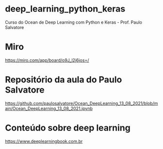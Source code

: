 # deep_learning_python_keras
Curso do Ocean de Deep Learning com Python e Keras - Prof. Paulo Salvatore

# Miro

https://miro.com/app/board/o9J_l2j6jos=/

# Repositório da aula do Paulo Salvatore
https://github.com/paulosalvatore/Ocean_DeepLearning_13_08_2021/blob/main/Ocean_DeepLearning_13_08_2021.ipynb

# Conteúdo sobre deep learning
https://www.deeplearningbook.com.br
